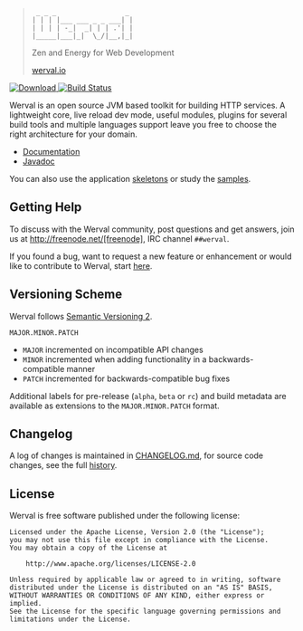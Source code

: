 > ```
>  _ _ _                 _
> | | | |___ ___ _ _ ___| |
> | | | | -_|  _| | | .'| |
> |_____|___|_|  \_/|__,|_|
> ```
> Zen and Energy for Web Development
>
> [werval.io](http://werval.io/)

[ ![Download](https://api.bintray.com/packages/eskatos/werval/werval/images/download.svg) ](https://bintray.com/eskatos/werval/werval/_latestVersion) [![Build Status](https://travis-ci.org/werval/werval.svg?branch=develop)](https://travis-ci.org/werval/werval)

Werval is an open source JVM based toolkit for building HTTP services. A lightweight core, live reload dev mode, useful modules, plugins for several build tools and multiple languages support leave you free to choose the right architecture for your domain.

* [Documentation](http://werval.io/doc/current/)
* [Javadoc](http://werval.io/doc/current/api/)

You can also use the application [skeletons](http://werval.io/resources/skeletons.html) or study the [samples](http://werval.io/resources/samples.html).


## Getting Help

To discuss with the Werval community, post questions and get answers, join us at http://freenode.net/[freenode], IRC channel `##werval`.

If you found a bug, want to request a new feature or enhancement or would like to contribute to Werval, start [here](http://werval.io/community.html).


## Versioning Scheme

Werval follows [Semantic Versioning 2](http://semver.org/).

`MAJOR.MINOR.PATCH`

- `MAJOR` incremented on incompatible API changes
- `MINOR` incremented when adding functionality in a backwards-compatible manner
- `PATCH` incremented for backwards-compatible bug fixes

Additional labels for pre-release (`alpha`, `beta` or `rc`) and build metadata are available as extensions to the `MAJOR.MINOR.PATCH` format.


## Changelog

A log of changes is maintained in [CHANGELOG.md](CHANGELOG.md), for source code changes, see the full [history](https://github.com/werval/werval/commits).


## License

Werval is free software published under the following license:

    Licensed under the Apache License, Version 2.0 (the "License");
    you may not use this file except in compliance with the License.
    You may obtain a copy of the License at

        http://www.apache.org/licenses/LICENSE-2.0

    Unless required by applicable law or agreed to in writing, software
    distributed under the License is distributed on an "AS IS" BASIS,
    WITHOUT WARRANTIES OR CONDITIONS OF ANY KIND, either express or implied.
    See the License for the specific language governing permissions and
    limitations under the License.
